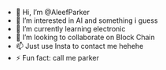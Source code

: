 - 👋 Hi, I’m @AleefParker
- 👀 I’m interested in AI and something i guess 
- 🌱 I’m currently learning electronic 
- 💞️ I’m looking to collaborate on Block Chain 
- 📫 Just use Insta to contact me hehehe
- ⚡ Fun fact: call me parker 

<!---
AleefParker/AleefParker is a ✨ special ✨ repository because its `README.md` (this file) appears on your GitHub profile.
You can click the Preview link to take a look at your changes.
--->
